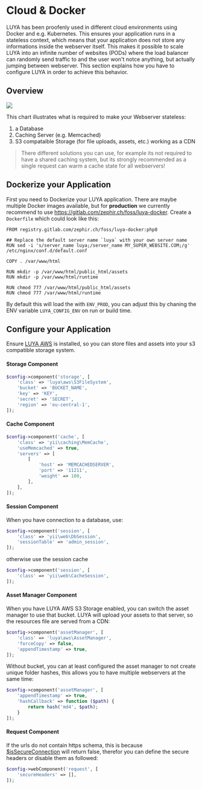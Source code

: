 # Cloud & Docker 

LUYA has been proofenly used in different cloud environments using Docker and e.g. Kubernetes. This ensures your application runs in a stateless context, which means that your application does not store any informations inside the webserver itself. This makes it possible to scale LUYA into an infinite number of websites (PODs) where the load balancer can randomly send traffic to and the user won't notce anything, but actually jumping between webserver. This section explains how you have to configure LUYA in order to achieve this behavior.

## Overview

[![](https://mermaid.ink/img/eyJjb2RlIjoiZ3JhcGggVERcbiAgICBBW1VzZXIgdmlzaXRzIHlvdXIgV2Vic2VpdGVdXG4gICAgQSAtLT4gQntMb2FkIEJhbGFuY2VyfVxuICAgIEIgLS0-IERbTFVZQSBQT0QgIzFdXG4gICAgQiAtLT4gRVtMVVlBIFBPRCAjMl1cbiAgICBCIC0tPiBGW0xVWUEgUE9EICMzXVxuICAgIEQgLS0-IEdbRGF0YWJhc2VdXG4gICAgRSAtLT4gR1xuICAgIEYgLS0-IEdcbiAgICBEIC0tPiBIW0NhY2hpbmddXG4gICAgRSAtLT4gSFxuICAgIEYgLS0-IEhcbiAgICBEIC0tPiBJW1MzIFN0b3JhZ2VdXG4gICAgRSAtLT4gSVxuICAgIEYgLS0-IElcbiAgICAgICAgICAgICIsIm1lcm1haWQiOnt9LCJ1cGRhdGVFZGl0b3IiOmZhbHNlfQ)](https://mermaid-js.github.io/mermaid-live-editor/#/edit/eyJjb2RlIjoiZ3JhcGggVERcbiAgICBBW1VzZXIgdmlzaXRzIHlvdXIgV2Vic2VpdGVdXG4gICAgQSAtLT4gQntMb2FkIEJhbGFuY2VyfVxuICAgIEIgLS0-IERbTFVZQSBQT0QgIzFdXG4gICAgQiAtLT4gRVtMVVlBIFBPRCAjMl1cbiAgICBCIC0tPiBGW0xVWUEgUE9EICMzXVxuICAgIEQgLS0-IEdbRGF0YWJhc2VdXG4gICAgRSAtLT4gR1xuICAgIEYgLS0-IEdcbiAgICBEIC0tPiBIW0NhY2hpbmddXG4gICAgRSAtLT4gSFxuICAgIEYgLS0-IEhcbiAgICBEIC0tPiBJW1MzIFN0b3JhZ2VdXG4gICAgRSAtLT4gSVxuICAgIEYgLS0-IElcbiAgICAgICAgICAgICIsIm1lcm1haWQiOnt9LCJ1cGRhdGVFZGl0b3IiOmZhbHNlfQ)

This chart illustrates what is required to make your Webserver stateless:

1. a Database
2. Caching Server (e.g. Memcached)
3. S3 compataible Storage (for file uploads, assets, etc.) working as a CDN

> There different solutions you can use, for example its not required to have a shared caching system, but its strongly recommended as a single request can warm a cache state for all webservers!

## Dockerize your Application

First you need to Dockerize your LUYA application. There are maybe multiple Docker images available, but for **production** we currently recommend to use https://gitlab.com/zephir.ch/foss/luya-docker. Create a `Dockerfile` which could look like this:

```docker
FROM registry.gitlab.com/zephir.ch/foss/luya-docker:php8

## Replace the default server name `luya` with your own server name
RUN sed -i 's/server_name luya;/server_name MY_SUPER_WEBSITE.COM;/g' /etc/nginx/conf.d/default.conf

COPY . /var/www/html

RUN mkdir -p /var/www/html/public_html/assets
RUN mkdir -p /var/www/html/runtime

RUN chmod 777 /var/www/html/public_html/assets
RUN chmod 777 /var/www/html/runtime
```

By default this will load the <class name="luya\Config" /> with `ENV_PROD`, you can adjust this by chaning the ENV variable `LUYA_CONFIG_ENV` on run or build time.

## Configure your Application

Ensure [LUYA AWS](https://github.com/luyadev/luya-aws) is installed, so you can store files and assets into your s3 compatible storage system. 

#### Storage Component

```php
$config->component('storage', [
    'class' => 'luya\aws\S3FileSystem',
    'bucket' => 'BUCKET_NAME',
    'key' => 'KEY',
    'secret' => 'SECRET',
    'region' => 'eu-central-1',
]);
```

#### Cache Component

```php
$config->component('cache', [
    'class' => 'yii\caching\MemCache',
    'useMemcached' => true,
    'servers' => [
        [
            'host' => 'MEMCACHEDSERVER',
            'port' => '11211',
            'weight' => 100,
        ],
    ],
]);
```

#### Session Component

When you have connection to a database, use:

```php
$config->component('session', [
    'class' => 'yii\web\DbSession',
    'sessionTable' => 'admin_session',
]);
```

otherwise use the session cache

```php
$config->component('session', [
    'class' => 'yii\web\CacheSession',
]);
```

#### Asset Manager Component

When you have LUYA AWS S3 Storage enabled, you can switch the asset manager to use that bucket. LUYA will upload your assets to that server, so the resources file are served from a CDN:

```php
$config->component('assetManager', [
    'class' => 'luya\aws\AssetManager',
    'forceCopy' => false,
    'appendTimestamp' => true,
]);
```

Without bucket, you can at least configured the asset manager to not create unique folder hashes, this allows you to have multiple webservers at the same time:

```php
$config->component('assetManager', [
    'appendTimestamp' => true,
    'hashCallback' => function ($path) {
        return hash('md4', $path);
    }  
]);
```

#### Request Component

If the urls do not contain https schema, this is because [$isSecureConnection](https://www.yiiframework.com/doc/api/2.0/yii-web-request#getIsSecureConnection()-detail) will return false, therefor you can define the secure headers or disable them as followed:

```php
$config->webComponent('request', [
    'secureHeaders' => [],
]);
```
